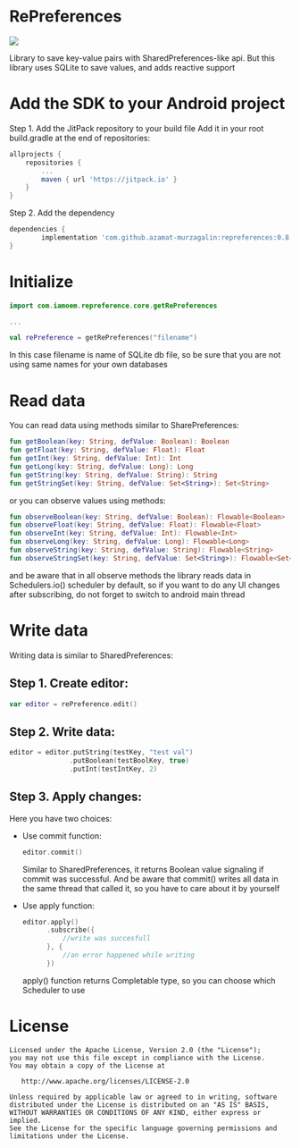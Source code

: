 # RePreferences
[![](https://jitpack.io/v/AzamatEm/repreferences.svg)](https://jitpack.io/#AzamatEm/repreferences)

Library to save key-value pairs with SharedPreferences-like api. But this library uses SQLite to save values, and adds reactive support

# Add the SDK to your Android project

Step 1. Add the JitPack repository to your build file
Add it in your root build.gradle at the end of repositories:

```gradle
allprojects {
    repositories {
        ...
        maven { url 'https://jitpack.io' }
    }
}
```

Step 2. Add the dependency

```gradle
dependencies {
        implementation 'com.github.azamat-murzagalin:repreferences:0.8.0'
}
```

# Initialize 



```kotlin
import com.iamoem.repreference.core.getRePreferences

...

val rePreference = getRePreferences("filename")
```

In this case filename is name of SQLite db file, so be sure that you are not using same names for your own databases



# Read data

You can read data using methods similar to SharePreferences:  


```kotlin
fun getBoolean(key: String, defValue: Boolean): Boolean
fun getFloat(key: String, defValue: Float): Float
fun getInt(key: String, defValue: Int): Int
fun getLong(key: String, defValue: Long): Long
fun getString(key: String, defValue: String): String
fun getStringSet(key: String, defValue: Set<String>): Set<String>
```

or you can observe values using methods:

```kotlin
fun observeBoolean(key: String, defValue: Boolean): Flowable<Boolean>
fun observeFloat(key: String, defValue: Float): Flowable<Float>
fun observeInt(key: String, defValue: Int): Flowable<Int>
fun observeLong(key: String, defValue: Long): Flowable<Long>
fun observeString(key: String, defValue: String): Flowable<String>
fun observeStringSet(key: String, defValue: Set<String>): Flowable<Set<String>>
```

and be aware that in all observe methods the library reads data in Schedulers.io() scheduler by default, so if you want to do any UI changes after subscribing, do not forget to switch to android main thread



# Write data

Writing data is similar to SharedPreferences:

## Step 1. Create editor:

```kotlin
var editor = rePreference.edit()
```

## Step 2. Write data:
```kotlin
editor = editor.putString(testKey, "test val")
               .putBoolean(testBoolKey, true)
               .putInt(testIntKey, 2)
```

## Step 3. Apply changes:

Here you have two choices:
* Use commit function:
    
    ```kotlin
    editor.commit()
    ```

    Similar to SharedPreferences, it returns Boolean value signaling if commit was successful. And be aware that commit() writes all data in the same thread that called it, so you have to care about it by yourself 
    
* Use apply function:
    ```kotlin
    editor.apply()
          .subscribe({ 
              //write was succesfull
          }, {
              //an error happened while writing
          })
    ```
    apply() function returns Completable type, so you can choose which Scheduler to use
    
    
# License

    Licensed under the Apache License, Version 2.0 (the "License");
    you may not use this file except in compliance with the License.
    You may obtain a copy of the License at
    
       http://www.apache.org/licenses/LICENSE-2.0
    
    Unless required by applicable law or agreed to in writing, software
    distributed under the License is distributed on an "AS IS" BASIS,
    WITHOUT WARRANTIES OR CONDITIONS OF ANY KIND, either express or implied.
    See the License for the specific language governing permissions and
    limitations under the License.

